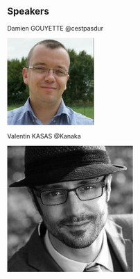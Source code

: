 ## Speakers

Damien GOUYETTE @cestpasdur

![](images/damien.jpg)

Valentin KASAS @Kanaka

![](images/valentin.jpg)
            
        